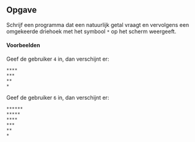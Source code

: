 ## Opgave
Schrijf een programma dat een natuurlijk getal vraagt en vervolgens een omgekeerde driehoek met het symbool `*` op het scherm weergeeft.

#### Voorbeelden
Geef de gebruiker `4` in, dan verschijnt er:
```
****
***
**
*
```

Geef de gebruiker `6` in, dan verschijnt er:
```
******
*****
****
***
**
*
```